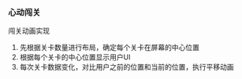 ### 心动闯关
闯关动画实现
1. 先根据关卡数量进行布局，确定每个关卡在屏幕的中心位置
2. 根据每个关卡的中心位置显示用户UI
3. 每次关卡数据变化，对比用户之前的位置和当前的位置，执行平移动画